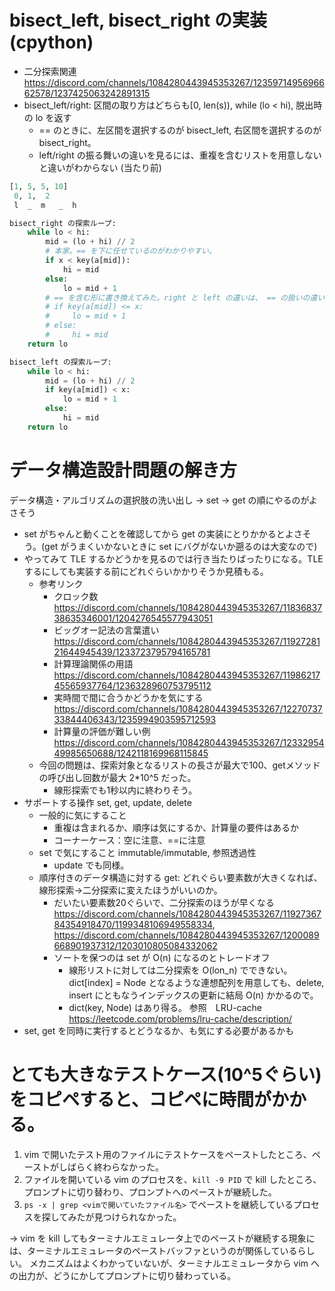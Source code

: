 # bisect_left, bisect_right の実装 (cpython)
- 二分探索関連 https://discord.com/channels/1084280443945353267/1235971495696662578/1237425063242891315
- bisect_left/right: 区間の取り方はどちらも[0, len(s)), while (lo < hi), 脱出時の lo を返す
    - == のときに、左区間を選択するのが bisect_left, 右区間を選択するのが bisect_right。
    - left/right の振る舞いの違いを見るには、重複を含むリストを用意しないと違いがわからない (当たり前)

```python
[1, 5, 5, 10]
 0, 1,  2
 l  _  m   _  h
```

```python
bisect_right の探索ループ:
    while lo < hi:
        mid = (lo + hi) // 2
        # 本家。== を下に任せているのがわかりやすい。
        if x < key(a[mid]):
            hi = mid
        else:
            lo = mid + 1
        # == を含む形に書き換えてみた。right と left の違いは、 == の扱いの違いにある。
        # if key(a[mid]) <= x:
        #     lo = mid + 1
        # else:
        #     hi = mid
    return lo

bisect_left の探索ループ:
    while lo < hi:
        mid = (lo + hi) // 2
        if key(a[mid]) < x:
            lo = mid + 1
        else:
            hi = mid
    return lo
```

# データ構造設計問題の解き方
データ構造・アルゴリズムの選択肢の洗い出し ->  set -> get の順にやるのがよさそう
- set がちゃんと動くことを確認してから get の実装にとりかかるとよさそう。(get がうまくいかないときに set にバグがないか遡るのは大変なので)
- やってみて TLE するかどうかを見るのでは行き当たりばったりになる。TLE するにしても実装する前にどれぐらいかかりそうか見積もる。
    - 参考リンク
        - クロック数 https://discord.com/channels/1084280443945353267/1183683738635346001/1204276545577943051
        - ビッグオー記法の言葉遣い https://discord.com/channels/1084280443945353267/1192728121644945439/1233723795794165781
        - 計算理論関係の用語 https://discord.com/channels/1084280443945353267/1198621745565937764/1236328960753795112
        - 実時間で間に合うかどうかを気にする https://discord.com/channels/1084280443945353267/1227073733844406343/1235994903595712593
        - 計算量の評価が難しい例 https://discord.com/channels/1084280443945353267/1233295449985650688/1242118169968115845
    - 今回の問題は、探索対象となるリストの長さが最大で100、getメソッドの呼び出し回数が最大 2*10^5 だった。
        - 線形探索でも1秒以内に終わりそう。
- サポートする操作 set, get, update, delete
    - 一般的に気にすること
        - 重複は含まれるか、順序は気にするか、計算量の要件はあるか
        - コーナーケース：空に注意、==に注意
    - set で気にすること immutable/immutable, 参照透過性
        - update でも同様。
    - 順序付きのデータ構造に対する get: どれぐらい要素数が大きくなれば、線形探索→二分探索に変えたほうがいいのか。
        - だいたい要素数20ぐらいで、二分探索のほうが早くなる https://discord.com/channels/1084280443945353267/1192736784354918470/1199348106949558334, https://discord.com/channels/1084280443945353267/1200089668901937312/1203010805084332062
        - ソートを保つのは set が O(n) になるのとトレードオフ
            - 線形リストに対しては二分探索を O(lon_n) でできない。dict[index] = Node となるような連想配列を用意しても、delete, insert にともなうインデックスの更新に結局 O(n) かかるので。
            - dict(key, Node) はあり得る。 参照　LRU-cache https://leetcode.com/problems/lru-cache/description/
- set, get を同時に実行するとどうなるか、も気にする必要があるかも


# とても大きなテストケース(10^5ぐらい)をコピペすると、コピペに時間がかかる。
1. vim で開いたテスト用のファイルにテストケースをペーストしたところ、ペーストがしばらく終わらなかった。
2. ファイルを開いている vim のプロセスを、`kill -9 PID` で kill したところ、プロンプトに切り替わり、プロンプトへのペーストが継続した。
3. `ps -x | grep <vimで開いていたファイル名>` でペーストを継続しているプロセスを探してみたが見つけられなかった。

→ vim を kill してもターミナルエミュレータ上でのペーストが継続する現象には、ターミナルエミュレータのペーストバッファというのが関係しているらしい。
メカニズムはよくわかっていないが、ターミナルエミュレータから vim への出力が、どうにかしてプロンプトに切り替わっている。
